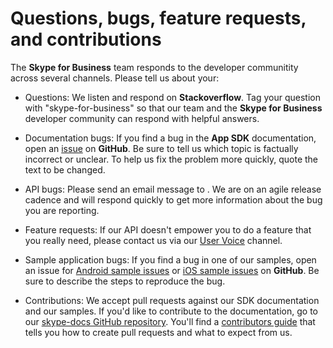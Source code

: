 # Questions, bugs, feature requests, and contributions

The **Skype for Business** team responds to the developer communitity across several channels. Please tell us about your:

* Questions: We listen and respond on **Stackoverflow**. Tag your question with "skype-for-business" so that our team and the **Skype for Business** developer
community can respond with helpful answers.

* Documentation bugs: If you find a bug in the **App SDK** documentation, open an [issue](https://github.com/OfficeDev/skype-docs/issues) on **GitHub**. Be sure to tell us which topic
is factually incorrect or unclear. To help us fix the problem more quickly, quote the text to be changed. 

* API bugs: Please send an email message to . We are on an agile release cadence and will respond quickly to get more information
about the bug you are reporting.

* Feature requests: If our API doesn't empower you to do a feature that you really need, please contact us via our [User Voice](https://officespdev.uservoice.com/) channel.

* Sample application bugs: If you find a bug in one of our samples, open an issue for [Android sample issues](https://github.com/OfficeDev/skype-android-app-sdk-samples/issues) or [iOS sample issues](https://github.com/OfficeDev/skype-ios-app-sdk-samples/issues) on **GitHub**. Be sure to describe the steps to reproduce the bug.

* Contributions: We accept pull requests against our SDK documentation and our samples. If you'd like to contribute to the documentation, go to our [skype-docs GitHub repository](https://github.com/OfficeDev/skype-docs). You'll find a [contributors guide](https://github.com/OfficeDev/skype-docs/blob/master/CONTRIBUTING.md) that tells you how to create pull requests and what to expect from us.